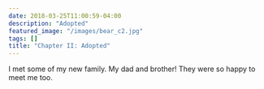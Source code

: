 ```yaml
---
date: 2018-03-25T11:00:59-04:00
description: "Adopted"
featured_image: "/images/bear_c2.jpg"
tags: []
title: "Chapter II: Adopted"
---
```


I met some of my new family. My dad and brother! They were so happy to meet me too. 

